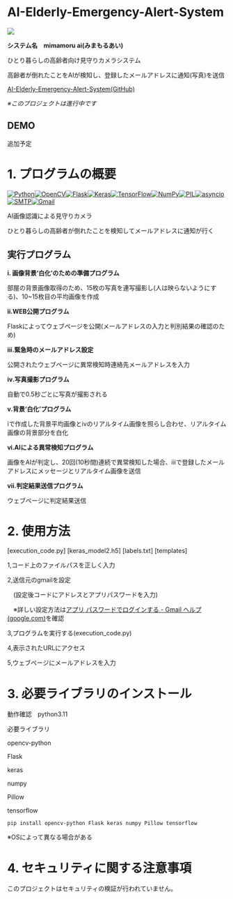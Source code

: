 # AI-Elderly-Emergency-Alert-System  



**![](https://lh7-us.googleusercontent.com/Dtkq6wnDS8QQn93AcJd_wP4oDmzrfZfXeLC_-vwLTux5sFtIHBjO5F8Bh1dJHjjfqTx0EH8ph4T3ezxOpiUFoYFp0ke1NlF7gypYD5zttpEnXMx_KzK41EYewPRahTaAlnkMIwdI4SrotIF0Hbkb8bs)**

**システム名　mimamoru ai(みまもるあい)**

ひとり暮らしの高齢者向け見守りカメラシステム

高齢者が倒れたことをAIが検知し、登録したメールアドレスに通知(写真)を送信

[AI-Elderly-Emergency-Alert-System(GitHub)](https://github.com/60C60/AI-Elderly-Emergency-Alert-System)

*※このプロジェクトは進行中です*

## DEMO

追加予定





# 1. プログラムの概要

[![Python](https://img.shields.io/badge/Python-3776AB?style=for-the-badge&logo=python&logoColor=white)](https://www.python.org/)[![OpenCV](https://img.shields.io/badge/OpenCV-5C3EE8?style=for-the-badge&logo=opencv&logoColor=white)](https://opencv.org/)[![Flask](https://img.shields.io/badge/Flask-000000?style=for-the-badge&logo=flask&logoColor=white)](https://flask.palletsprojects.com/)[![Keras](https://img.shields.io/badge/Keras-D00000?style=for-the-badge&logo=keras&logoColor=white)](https://keras.io/)[![TensorFlow](https://img.shields.io/badge/TensorFlow-FF6F00?style=for-the-badge&logo=tensorflow&logoColor=white)](https://www.tensorflow.org/)[![NumPy](https://img.shields.io/badge/NumPy-013243?style=for-the-badge&logo=numpy&logoColor=white)](https://numpy.org/)[![PIL](https://img.shields.io/badge/PIL-512BD4?style=for-the-badge&logo=pillow&logoColor=white)](https://pillow.readthedocs.io/en/stable/)[![asyncio](https://img.shields.io/badge/asyncio-00C49F?style=for-the-badge&logo=python&logoColor=white)](https://docs.python.org/3/library/asyncio.html)[![SMTP](https://img.shields.io/badge/SMTP-0072C6?style=for-the-badge&logo=mail.ru&logoColor=white)](https://en.wikipedia.org/wiki/Simple_Mail_Transfer_Protocol)[![Gmail](https://img.shields.io/badge/Gmail-EA4335?style=for-the-badge&logo=gmail&logoColor=white)](https://www.gmail.com/)

AI画像認識による見守りカメラ

ひとり暮らしの高齢者が倒れたことを検知してメールアドレスに通知が行く


## 実行プログラム


 **i. 画像背景‘白化’のための準備プログラム**
 
 
 部屋の背景画像取得のため、15枚の写真を連写撮影し(人は映らないようにする)、10~15枚目の平均画像を作成
 
 
 **ii.WEB公開プログラム**
 
 
 Flaskによってウェブページを公開(メールアドレスの入力と判別結果の確認のため)
 
 
 **iii.緊急時のメールアドレス設定**
 
 
 公開されたウェブページに異常検知時連絡先メールアドレスを入力
 
 
 **ⅳ.写真撮影プログラム**
 
 
 自動で0.5秒ごとに写真が撮影される
 
 **ⅴ.背景‘白化’プログラム**　
 
 
 iで作成した背景平均画像とⅳのリアルタイム画像を照らし合わせ、リアルタイム画像の背景部分を白化
 
 **ⅵ.AIによる異常検知プログラム**
 
 
 画像をAIが判定し、20回(10秒間)連続で異常検知した場合、iiiで登録したメールアドレスにメッセージとリアルタイム画像を送信
 
 
 **ⅶ.判定結果送信プログラム**
 
 
 ウェブページに判定結果送信
 


# 2. 使用方法
[execution_code.py]
[keras_model2.h5]
[labels.txt]
[templates]



1,コード上のファイルパスを正しく入力

2,送信元のgmailを設定

　(設定後コードにアドレスとアプリパスワードを入力)

　※詳しい設定方法は[アプリ パスワードでログインする - Gmail ヘルプ (google.com)](https://support.google.com/mail/answer/185833?hl=ja)を確認

3,プログラムを実行する(execution_code.py)

4,表示されたURLにアクセス

5,ウェブぺージにメールアドレスを入力

# 3. 必要ライブラリのインストール
動作確認　python3.11

必要ライブラリ

opencv-python

Flask

keras

numpy

Pillow

tensorflow

```
pip install opencv-python Flask keras numpy Pillow tensorflow

```
※OSによって異なる場合がある

# 4. セキュリティに関する注意事項

このプロジェクトはセキュリティの検証が行われていません。
